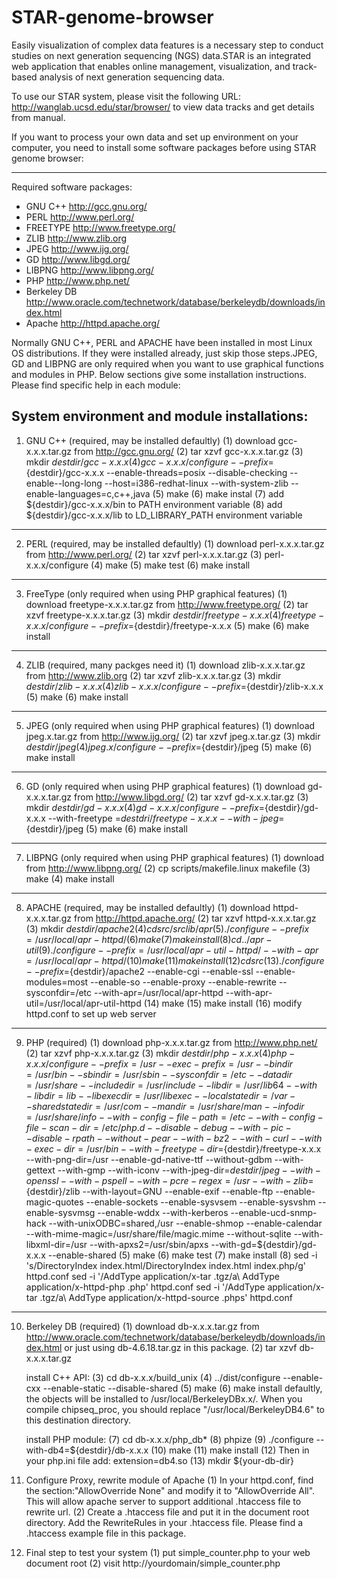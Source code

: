 STAR-genome-browser
===================
Easily visualization of complex data features is a necessary step to conduct studies on next generation sequencing (NGS) data.STAR is an integrated web application that enables online management, visualization, and track-based analysis of next generation sequencing data. 

To use our STAR system, please visit the following URL:
http://wanglab.ucsd.edu/star/browser/
to view data tracks and get details from manual.
 

If you want to process your own data and set up environment on your computer, you
need to install some software packages before using STAR genome browser:

--------------------------------------------------------------------------------
Required software packages:

* GNU C++ 	http://gcc.gnu.org/
* PERL 		http://www.perl.org/ 
* FREETYPE 	http://www.freetype.org/
* ZLIB 		http://www.zlib.org
* JPEG 		http://www.ijg.org/
* GD 		http://www.libgd.org/
* LIBPNG 	http://www.libpng.org/
* PHP 		http://www.php.net/
* Berkeley DB 	http://www.oracle.com/technetwork/database/berkeleydb/downloads/index.html
* Apache 	http://httpd.apache.org/

Normally GNU C++, PERL and APACHE have been installed in most Linux OS distributions. If they were installed already, just skip those steps.JPEG, GD and LIBPNG are only required when you want to use graphical functions and modules in PHP. Below sections give some installation instructions. Please find specific help in each module: 

System environment and module installations:
--------------------------------------------------------------------------------
1. GNU C++ (required, may be installed defaultly)
	(1) download gcc-x.x.x.tar.gz from http://gcc.gnu.org/
	(2) tar xzvf gcc-x.x.x.tar.gz
	(3) mkdir ${destdir}/gcc-x.x.x
	(4) gcc-x.x.x/configure --prefix=${destdir}/gcc-x.x.x --enable-threads=posix 
		--disable-checking --enable--long-long --host=i386-redhat-linux 
		--with-system-zlib --enable-languages=c,c++,java
	(5) make
	(6) make instal
	(7) add ${destdir}/gcc-x.x.x/bin to PATH environment variable
	(8) add ${destdir}/gcc-x.x.x/lib to LD_LIBRARY_PATH environment variable
--------------------------------------------------------------------------------
2. PERL (required, may be installed defaultly)
	(1) download perl-x.x.x.tar.gz from  http://www.perl.org/
	(2) tar xzvf perl-x.x.x.tar.gz
	(3) perl-x.x.x/configure
	(4) make
	(5) make test
	(6) make install
--------------------------------------------------------------------------------
3. FreeType (only required when using PHP graphical features)
	(1) download freetype-x.x.x.tar.gz from  http://www.freetype.org/
	(2) tar xzvf freetype-x.x.x.tar.gz
	(3) mkdir ${destdir}/freetype-x.x.x
	(4) freetype-x.x.x/configure --prefix=${destdir}/freetype-x.x.x
	(5) make
	(6) make install
--------------------------------------------------------------------------------
4. ZLIB (required, many packges need it)
	(1) download zlib-x.x.x.tar.gz from  http://www.zlib.org
	(2) tar xzvf zlib-x.x.x.tar.gz
	(3) mkdir ${destdir}/zlib-x.x.x
	(4) zlib-x.x.x/configure --prefix=${destdir}/zlib-x.x.x
	(5) make
	(6) make install
--------------------------------------------------------------------------------
5. JPEG (only required when using PHP graphical features)
	(1) download jpeg.x.tar.gz from  http://www.ijg.org/
	(2) tar xzvf jpeg.x.tar.gz
	(3) mkdir ${destdir}/jpeg
	(4) jpeg.x/configure --prefix=${destdir}/jpeg
	(5) make
	(6) make install
--------------------------------------------------------------------------------
6. GD (only required when using PHP graphical features)
	(1) download gd-x.x.x.tar.gz from http://www.libgd.org/ 
	(2) tar xzvf gd-x.x.x.tar.gz
	(3) mkdir ${destdir}/gd-x.x.x
	(4) gd-x.x.x/configure --prefix=${destdir}/gd-x.x.x --with-freetype
		=${destdri}/freetype-x.x.x --with-jpeg=${destdir}/jpeg
	(5) make
	(6) make install
--------------------------------------------------------------------------------
7. LIBPNG (only required when using PHP graphical features)
	(1) download from http://www.libpng.org/ 
	(2) cp scripts/makefile.linux makefile
	(3) make
	(4) make install
--------------------------------------------------------------------------------
8. APACHE (required, may be installed defaultly)
	(1) download httpd-x.x.x.tar.gz from  http://httpd.apache.org/
	(2) tar xzvf httpd-x.x.x.tar.gz
	(3) mkdir ${destdir}/apache2
	(4) cd {src}/srclib/apr
	(5) ./configure --prefix=/usr/local/apr-httpd/
	(6) make
	(7) make install
	(8) cd ../apr-util
	(9) ./configure --prefix=/usr/local/apr-util-httpd/ --with-apr=/usr/local/apr-httpd/
	(10) make
	(11) make install
	(12) cd {src}
	(13) ./configure --prefix=${destdir}/apache2 --enable-cgi --enable-ssl --enable-modules=most 
	--enable-so --enable-proxy --enable-rewrite --sysconfdir=/etc --with-apr=/usr/local/apr-httpd
	--with-apr-util=/usr/local/apr-util-httpd
	(14) make
	(15) make install
	(16) modify httpd.conf to set up web server
--------------------------------------------------------------------------------
9. PHP (required)
	(1) download php-x.x.x.tar.gz from  http://www.php.net/
	(2) tar xzvf php-x.x.x.tar.gz
	(3) mkdir ${destdir}/php-x.x.x
	(4) php-x.x.x/configure --prefix=/usr --exec-prefix=/usr --bindir=/usr/bin 
		--sbindir=/usr/sbin --sysconfdir=/etc --datadir=/usr/share 
		--includedir=/usr/include --libdir=/usr/lib64 --with-libdir=lib 
		--libexecdir=/usr/libexec --localstatedir=/var --sharedstatedir=/usr/com 
		--mandir=/usr/share/man --infodir=/usr/share/info --with-config-file-path=/etc 
		--with-config-file-scan-dir=/etc/php.d --disable-debug --with-pic --disable-rpath 
		--without-pear --with-bz2 --with-curl --with-exec-dir=/usr/bin 
		--with-freetype-dir=${destdir}/freetype-x.x.x --with-png-dir=/usr 
		--enable-gd-native-ttf --without-gdbm --with-gettext --with-gmp --with-iconv 
		--with-jpeg-dir=${destdir}/jpeg --with-openssl --with-pspell  --with-pcre-regex=/usr 
		--with-zlib=${destdir}/zlib --with-layout=GNU --enable-exif --enable-ftp 
		--enable-magic-quotes --enable-sockets --enable-sysvsem --enable-sysvshm 
		--enable-sysvmsg  --enable-wddx --with-kerberos --enable-ucd-snmp-hack 
		--with-unixODBC=shared,/usr  --enable-shmop --enable-calendar 
		--with-mime-magic=/usr/share/file/magic.mime --without-sqlite --with-libxml-dir=/usr 
		--with-apxs2=/usr/sbin/apxs --with-gd=${destdir}/gd-x.x.x --enable-shared
	(5) make
	(6) make test
	(7) make install
	(8) sed -i 's/DirectoryIndex index.html/DirectoryIndex index.html index.php/g' httpd.conf 
	    sed -i '/AddType application\/x-tar .tgz/a\ AddType application\/x-httpd-php .php' httpd.conf
	    sed -i '/AddType application\/x-tar .tgz/a\ AddType application\/x-httpd-source .phps' httpd.conf
--------------------------------------------------------------------------------
10. Berkeley DB (required)
	(1) download db-x.x.x.tar.gz from  http://www.oracle.com/technetwork/database/berkeleydb/downloads/index.html
	    or just using db-4.6.18.tar.gz in this package.
	(2) tar xzvf db-x.x.x.tar.gz

    install C++ API:
	(3) cd db-x.x.x/build_unix
	(4) ../dist/configure --enable-cxx --enable-static --disable-shared
	(5) make
	(6) make install
	defaultly, the objects will be installed to /usr/local/BerkeleyDBx.x/. When you compile chipseq_proc,
	you should replace "/usr/local/BerkeleyDB4.6" to this destination directory.

    install PHP module:
	(7) cd db-x.x.x/php_db*
	(8) phpize
	(9) ./configure --with-db4=${destdir}/db-x.x.x
	(10) make
	(11) make install
	(12) Then in your php.ini file add: extension=db4.so
	(13) mkdir ${your-db-dir}

11. Configure Proxy, rewrite module of Apache
	(1) In your httpd.conf, find the section:"AllowOverride None" and modify it to "AllowOverride All".
	This will allow apache server to support additional .htaccess file to rewrite url.
	(2) Create a .htaccess file and put it in the document root directory. Add the RewriteRules in your
	.htaccess file. Please find a .htaccess example file in this package.

12. Final step to test your system
	(1) put simple_counter.php to your web document root
	(2) visit http://yourdomain/simple_counter.php
